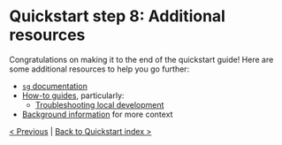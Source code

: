 # Quickstart step 8: Additional resources

Congratulations on making it to the end of the quickstart guide!
Here are some additional resources to help you go further:

- [`sg` documentation](https://docs.sourcegraph.com/dev/background-information/sg)
- [How-to guides](../how-to/index.md), particularly:
  - [Troubleshooting local development](../how-to/troubleshooting_local_development.md)
- [Background information](../background-information/index.md) for more context

[< Previous](quickstart_7_start_server.md) | [Back to Quickstart index >](./index.md)
